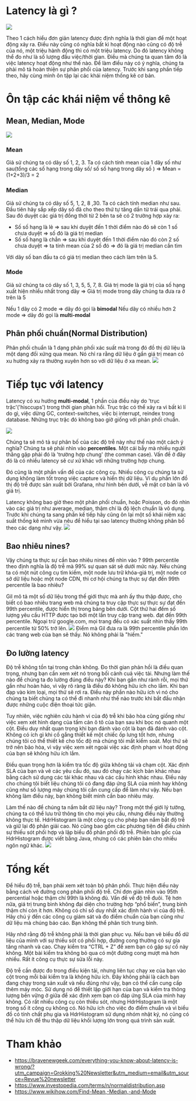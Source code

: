 # Latency là gì ?
![](https://images.viblo.asia/0f94fef2-04ff-4402-8355-820bc30b7986.png)

Theo 1 cách hiểu đơn giản latency được định nghĩa là thời gian để một hoạt động xảy ra. Điều này cũng có nghĩa bất kì hoạt động nào cũng có độ trễ của nó, một triệu hành động thì có một triệu latency. Do đó latency không thể đo như là số lượng đầu việc/thời gian. Điều mà chúng ta quan tâm đó là việc latency hoạt động như thế nào. Để làm điều này có ý nghĩa, chúng ta phải mô tả hoàn thiện sự phân phối của latency. Trước khi sang phần tiếp theo, hãy cùng mình ôn tập lại các khái niệm thống kê cơ bản.

# Ôn tập các khái niệm về thông kê
## Mean, Median, Mode
![](https://images.viblo.asia/7e0ed58a-7756-491a-917b-5d5ac6a4fb28.jpg)

### Mean
Giả sử chúng ta có dãy số 1, 2, 3. 
Ta có cách tính mean của 1 dãy số như sau(tổng các số hạng trong dãy số/ số số hạng trong dãy số )
=> Mean = (1+2+3)/3 = 2

### Median
Giả sử chúng ta có dãy số 5, 1, 2, 8 ,30. 
Ta có cách tính median như sau. Đầu tiên hãy sắp xếp dãy số đã cho theo thứ tự tăng dần từ trái qua phải. Sau đó duyệt các giá trị đồng thời từ 2 bên ta sẽ có 2 trường hợp xảy ra:
+ Số số hạng là lẻ => sau khi duyệt đến 1 thời điểm nào đó sẽ còn 1 số chưa duyệt => số đó là giá trị median
+ Số số hạng là chẳn => sau khi duyệt đến 1 thời điểm nào đó còn 2 số chưa duyệt => ta tính mean của 2 số đó => đó là giá trị median cần tìm

Với dãy số ban đầu ta có giá trị median theo cách làm trên là 5.

### Mode
Giả sử chúng ta có dãy số 1, 3, 5, 5, 7, 8. 
Giá trị mode là giá trị của số hạng xuất hiện nhiều nhất trong dãy
=> Giá trị mode trong dãy chúng ta đưa ra ở trên là 5

Nếu 1 dãy có 2 mode => dãy đó gọi là **bimodal**
Nếu dãy có nhiều hơn 2 mode => dãy đó gọi là **multi-modal**

## Phân phối chuẩn(Normal Distribution)
Phân phối chuẩn là 1 dạng phân phối xác suất mà trong đó đồ thị dữ liệu là một dạng đối xứng qua mean. Nó chỉ ra rằng dữ liệu ở gần giá trị mean có xu hướng xảy ra thường xuyên hơn so với dữ liệu ở xa mean.
![](https://images.viblo.asia/44cf2ab4-d0bd-4170-9074-deb1538ad9bf.png)

# Tiếp tục với latency
Latency có xu hướng **multi-modal**, 1 phần của điều này do 'trục trặc'('hisccups') trong thời gian phản hổi. Trục trặc có thể xảy ra vì bất kì lí do gì, việc dừng GC, context-switches, việc bị interrupt, reindex trong database. Những trục trặc đó không bao giờ giống với phân phối chuẩn.

![](https://images.viblo.asia/aaa7324d-75f1-411c-9e2d-101e6e2e18bb.png)

Chúng ta sẽ mô tả sự phân bố của các độ trễ này như thế nào một cách ý nghĩa?
Chúng ta sẽ phải nhìn vào **percentiles**. Một cái bẫy mà nhiều người thằng gặp phải đó là 'trường hợp chung' (the comman case). Vấn đề ở đây đó là có nhiều latency sẽ cư xử khác với những trường hợp chung. 

Đó cũng là một phần vấn đề của các công cụ. Nhiều công cụ chúng ta sử dụng không làm tốt trong việc capture và hiển thị dữ liệu. Ví dụ phần lớn đồ thị độ trễ được sản xuất bởi Grafana, như hình bên dưới, vễ mặt cơ bản là vô giá trị. 


Latency không bao giờ theo một phân phối chuẩn, hoặc Poisson, do đó nhìn vào các giá trị như average, median, thậm chí là độ lệch chuẩn là vô dụng. Trước khi chúng ta sang phần kế tiếp hãy cũng ôn lại một số khái niệm xác suất thống kê mình vừa nêu để hiểu tại sao latency thường không phân bổ theo các dạng như vậy.
![](https://images.viblo.asia/9431c650-c8b2-48e6-8eb7-ea8d3f3a70e5.png)

## Bao nhiêu nines? 
Vậy chúng ta thực sự cần bao nhiêu nines để nhìn vào ? 99th percentile theo định nghĩa là độ trễ mà 99% sự quan sát sẽ dưới mức này. Nếu chúng ta có một nút công cụ tìm kiếm, một node lưu trữ khóa-giá trị, một node cơ sở dữ liệu hoặc một node CDN, thì cơ hội chúng ta thực sự đạt đến 99th percentile là bao nhiêu?

Gil mô tả một số dữ liệu trong thế giới thực mà anh ấy thu thập được, cho biết có bao nhiêu trang web mà chúng ta truy cập thực sự thực sự đạt đến 99th percentile, được hiển thị trong bảng bên dưới. Cột thứ hai đếm số lượng yêu cầu HTTP được tạo bởi một lần truy cập trang web. đạt đến 99th percentile. Ngoại trừ google.com, mọi trang đều có xác suất nhìn thấy 99th percentile từ 50% trở lên.
![](https://images.viblo.asia/347f344a-9016-4689-a70c-b4ea7622ff34.png)
Điểm mà Gil đưa ra là 99th percentile phần lớn các trang web của bạn sẽ thấy. Nó không phải là "hiếm."

## Đo lường latency
Độ trễ không tồn tại trong chân không. Đo thời gian phản hồi là điều quan trọng, nhưng bạn cần xem xét nó trong bối cảnh cuả việc tải. Nhưng làm thế nào để chúng ta đo lường đúng điều này? Khi bạn gần như rảnh rỗi, mọi thứ gần như hoàn hảo, vì vậy rõ ràng là điều đó không hữu ích cho lắm. Khi bạn đạp vào kim loại, mọi thứ sẽ rơi ra. Điều này phần nào hữu ích vì nó cho chúng ta biết chúng ta có thể đi nhanh như thế nào trước khi bắt đầu nhận được những cuộc điện thoại tức giận.

Tuy nhiên, việc nghiên cứu hành vi của độ trễ khi bão hòa cũng giống như việc xem xét hình dạng của tấm cản ô tô của bạn sau khi bọc nó quanh một cột. Điều duy nhất quan trọng khi bạn đánh vào cột là bạn đã đánh vào cột. Không có ích gì khi cố gắng thiết kế một chiếc ốp lưng tốt hơn, nhưng chúng tôi có thể thiết kế cho tốc độ mà chúng tôi mất kiểm soát. Mọi thứ sẽ trở nên bão hòa, vì vậy việc xem xét ngoài việc xác định phạm vi hoạt động của bạn sẽ không hữu ích lắm.

Điều quan trọng hơn là kiểm tra tốc độ giữa không tải và chạm cột. Xác định SLA của bạn và vẽ các yêu cầu đó, sau đó chạy các kịch bản khác nhau bằng cách sử dụng các tải khác nhau và các cấu hình khác nhau. Điều này cho chúng tôi biết liệu chúng tôi có đang đáp ứng SLA của mình hay không cũng như số lượng máy chúng tôi cần cung cấp để làm như vậy. Nếu bạn không làm điều này, bạn không biết mình cần bao nhiêu máy.

Làm thế nào để chúng ta nắm bắt dữ liệu này? Trong một thế giới lý tưởng, chúng ta có thể lưu trữ thông tin cho mọi yêu cầu, nhưng điều này thường không thực tế. HdrHistogram là một công cụ cho phép bạn nắm bắt độ trễ và giữ lại độ phân giải cao. Nó cũng bao gồm các phương tiện để điều chỉnh sự thiếu sót phối hợp và lập biểu đồ phân phối độ trễ. Phiên bản gốc của HdrHistogram được viết bằng Java, nhưng có các phiên bản cho nhiều ngôn ngữ khác.
![](https://images.viblo.asia/ae31c28f-d641-4dd0-a066-044375e160fc.png)

# Tổng kết
Để hiểu độ trễ, bạn phải xem xét toàn bộ phân phối. Thực hiện điều này bằng cách vẽ đường cong phân phối độ trễ. Chỉ đơn giản nhìn vào 95th percential hoặc thậm chí 99th là không đủ. Vấn đề về độ trễ đuôi. Tệ hơn nữa, giá trị trung bình không đại diện cho trường hợp “phổ biến”, trung bình thậm chí còn ít hơn. Không có chỉ số duy nhất xác định hành vi của độ trễ. Hãy chú ý đến các công cụ giám sát và đo điểm chuẩn của bạn cũng như dữ liệu mà chúng báo cáo. Bạn không thể phân tích trung bình.

Hãy nhớ rằng độ trễ không phải là thời gian phục vụ. Nếu bạn vẽ biểu đồ dữ liệu của mình với sự thiếu sót có phối hợp, đường cong thường có sự gia tăng nhanh và cao. Chạy kiểm tra “CTRL + Z” để xem bạn có gặp sự cố này không. Một bài kiểm tra không bỏ qua có một đường cong mượt mà hơn nhiều. Rất ít công cụ thực sự sửa lỗi này. 

Độ trễ cần được đo trong điều kiện tải, nhưng liên tục chạy xe của bạn vào cột trong mỗi bài kiểm tra là không hữu ích. Đây không phải là cách bạn đang chạy trong sản xuất và nếu đúng như vậy, bạn có thể cần cung cấp thêm máy móc. Sử dụng nó để thiết lập giới hạn của bạn và kiểm tra thông lượng bền vững ở giữa để xác định xem bạn có đáp ứng SLA của mình hay không. Có rất nhiều công cụ còn thiếu sót, nhưng HdrHistogram là một trong số ít công cụ không có. Nó hữu ích cho việc đo điểm chuẩn và vì biểu đồ có tính chất phụ gia và HdrHistogram sử dụng nhóm nhật ký, nó cũng có thể hữu ích để thu thập dữ liệu khối lượng lớn trong quá trình sản xuất.

# Tham khảo 

- https://bravenewgeek.com/everything-you-know-about-latency-is-wrong/?utm_campaign=Grokking%20Newsletter&utm_medium=email&utm_source=Revue%20newsletter
- https://www.investopedia.com/terms/n/normaldistribution.asp
- https://www.wikihow.com/Find-Mean,-Median,-and-Mode